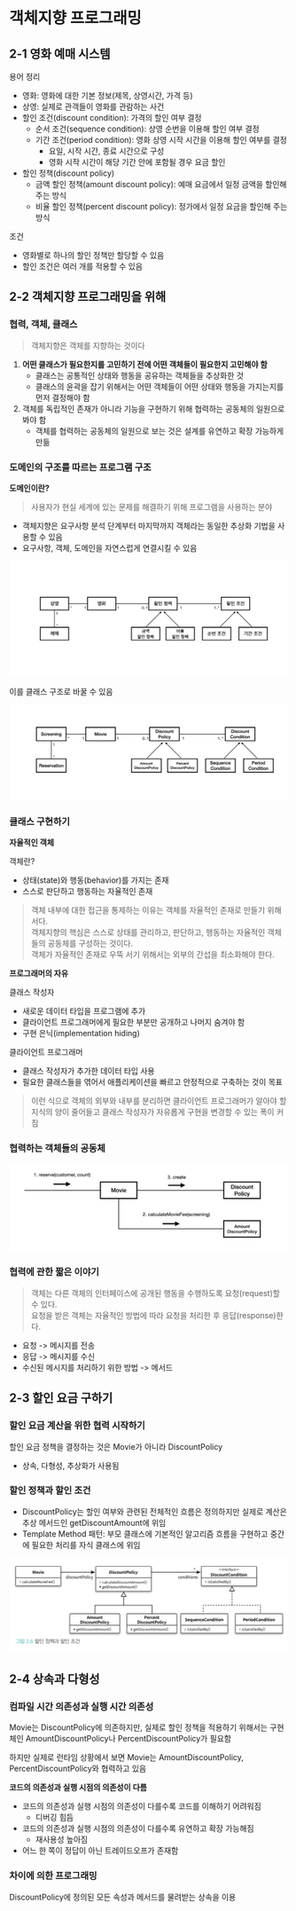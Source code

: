 # 객체지향 프로그래밍

## 2-1 영화 예매 시스템

용어 정리
- 영화: 영화에 대한 기본 정보(제목, 상영시간, 가격 등)
- 상영: 실제로 관객들이 영화를 관람하는 사건
- 할인 조건(discount condition): 가격의 할인 여부 결정
  - 순서 조건(sequence condition): 상영 순번을 이용해 할인 여부 결정
  - 기간 조건(period condition): 영화 상영 시작 시간을 이용해 할인 여부를 결정
    - 요일, 시작 시간, 종료 시간으로 구성
    - 영화 시작 시간이 해당 기간 안에 포함될 경우 요금 할인
- 할인 정책(discount policy)
  - 금액 할인 정책(amount discount policy): 예매 요금에서 일정 금액을 할인해주는 방식
  - 비율 할인 정책(percent discount policy): 정가에서 일정 요금을 할인해 주는 방식

조건
- 영화별로 하나의 할인 정책만 할당할 수 있음
- 할인 조건은 여러 개를 적용할 수 있음

## 2-2 객체지향 프로그래밍을 위해

### 협력, 객체, 클래스

> 객체지향은 객체를 지향하는 것이다

1. **어떤 클래스가 필요한지를 고민하기 전에 어떤 객체들이 필요한지 고민해야 함**
   - 클래스는 공통적인 상태와 행동을 공유하는 객체들을 추상화한 것
   - 클래스의 윤곽을 잡기 위해서는 어떤 객체들이 어떤 상태와 행동을 가지는지를 먼저 결정해야 함
2. 객체를 독립적인 존재가 아니라 기능을 구현하기 위해 협력하는 공동체의 일원으로 봐야 함
   - 객체를 협력하는 공동체의 일원으로 보는 것은 설계를 유연하고 확장 가능하게 만듦

### 도메인의 구조를 따르는 프로그램 구조

**도메인이란?**
> 사용자가 현실 세계에 있는 문제를 해결하기 위해 프로그램을 사용하는 분야

- 객체지향은 요구사항 분석 단계부터 마지막까지 객체라는 동일한 추상화 기법을 사용할 수 있음
- 요구사항, 객체, 도메인을 자연스럽게 연결시킬 수 있음

![img.png](image/1.png)

이를 클래스 구조로 바꿀 수 있음

![img.png](image/2.png)

### 클래스 구현하기

**자율적인 객체**

객체란?
- 상태(state)와 행동(behavior)를 가지는 존재
- 스스로 판단하고 행동하는 자율적인 존재

> 객체 내부에 대한 접근을 통제하는 이유는 객체를 자율적인 존재로 만들기 위해서다.<br>
> 객체지향의 핵심은 스스로 상태를 관리하고, 판단하고, 행동하는 자율적인 객체들의 공동체를 구성하는 것이다. <br>
> 객체가 자율적인 존재로 우뚝 서기 위해서는 외부의 간섭을 최소화해야 한다.

**프로그래머의 자유**

클래스 작성자
- 새로운 데이터 타입을 프로그램에 추가
- 클라이언트 프로그래머에게 필요한 부분만 공개하고 나머지 숨겨야 함
- 구현 은닉(implementation hiding)

클라이언트 프로그래머
- 클래스 작성자가 추가한 데이터 타입 사용
- 필요한 클래스들을 엮어서 애플리케이션을 빠르고 안정적으로 구축하는 것이 목표

> 이런 식으로 객체의 외부와 내부를 분리하면 클라이언트 프로그래머가 알아야 할 지식의 양이 줄어들고 클래스 작성자가 자유롭게 구현을 변경할 수 있는 폭이 커짐

### 협력하는 객체들의 공동체

![img.png](image/3.png)

### 협력에 관한 짧은 이야기

> 객체는 다른 객체의 인터페이스에 공개된 행동을 수행하도록 요청(request)할 수 있다.<br>
> 요청을 받은 객체는 자율적인 방법에 따라 요청을 처리한 후 응답(response)한다.

- 요청 -> 메시지를 전송
- 응답 -> 메시지를 수신
- 수신된 메시지를 처리하기 위한 방법 -> 메서드

## 2-3 할인 요금 구하기

### 할인 요금 계산을 위한 협력 시작하기

할인 요금 정책을 결정하는 것은 Movie가 아니라 DiscountPolicy
- 상속, 다형성, 추상화가 사용됨

### 할인 정책과 할인 조건

- DiscountPolicy는 할인 여부와 관련된 전체적인 흐름은 정의하지만 실제로 계산은 추상 메서드인 getDiscountAmount에 위임
- Template Method 패턴: 부모 클래스에 기본적인 알고리즘 흐름을 구현하고 중간에 필요한 처리를 자식 클래스에 위임

![img.png](image/4.png)

## 2-4 상속과 다형성

### 컴파일 시간 의존성과 실행 시간 의존성

Movie는 DiscountPolicy에 의존하지만, 실제로 할인 정책을 적용하기 위해서는 구현체인 AmountDiscountPolicy나 PercentDiscountPolicy가 필요함

하지만 실제로 런타임 상황에서 보면 Movie는 AmountDiscountPolicy, PercentDiscountPolicy와 협력하고 있음

**코드의 의존성과 실행 시점의 의존성이 다름**

- 코드의 의존성과 실행 시점의 의존성이 다를수록 코드를 이해하기 어려워짐
  - 디버깅 힘듬
- 코드의 의존성과 실행 시점의 의존성이 다를수록 유연하고 확장 가능해짐
  - 재사용성 높아짐
- 어느 한 쪽이 정답이 아닌 트레이드오프가 존재함

### 차이에 의한 프로그래밍

DiscountPolicy에 정의된 모든 속성과 메서드를 물려받는 상속을 이용



